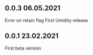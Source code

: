 ## 0.0.3 06.05.2021 
Error on retain flag
First Umidity release


## 0.0.1 23.02.2021 
First beta version
